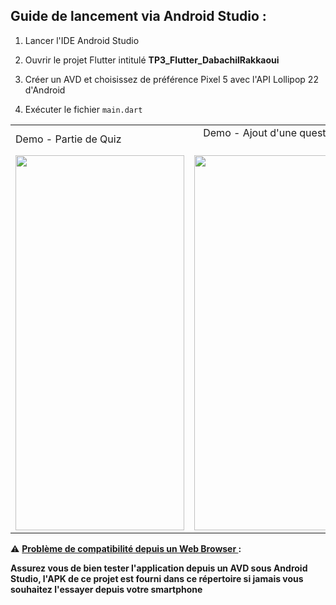 Guide de lancement via Android Studio :
-----------------------------------------

1. Lancer l'IDE Android Studio

2. Ouvrir le projet Flutter intitulé <b>TP3_Flutter_DabachilRakkaoui</b> 

3. Créer un AVD et choisissez de préférence Pixel 5 avec l'API Lollipop 22 d'Android

4. Exécuter le fichier `main.dart` 

<table class="center">
  <tr>
    <td align="left">Demo - Partie de Quiz</td>
     <td align="right">Demo - Ajout d'une question à un Quiz</td>
  </tr>
  <tr>
    <td><img src="./GIF_1.gif?raw=true" width=270 height=600></td>
    <td><img src="./GIF_2.gif?raw=true" width=270 height=600></td>
  </tr>
 </table>


:warning: <ins><b>Problème de compatibilité depuis un Web Browser <b></ins>:  

Assurez vous de bien tester l'application depuis un AVD sous Android Studio, l'APK de ce projet est fourni dans ce répertoire si jamais vous souhaitez l'essayer depuis votre smartphone

